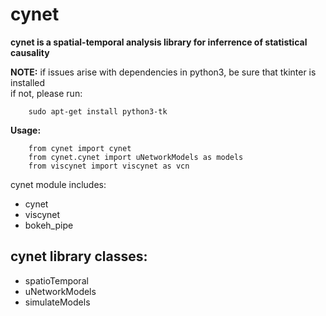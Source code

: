 cynet
=====

 **cynet is a spatial-temporal analysis library for inferrence of statistical causality**

**NOTE:** if issues arise with dependencies in python3, be sure that tkinter is installed  
if not, please run:

``` {.sourceCode .python}
	sudo apt-get install python3-tk
```

**Usage:**

``` {.sourceCode .python}
	from cynet import cynet
	from cynet.cynet import uNetworkModels as models
	from viscynet import viscynet as vcn
```

cynet module includes:  
-   cynet
-   viscynet
-   bokeh\_pipe

cynet library classes:
----------------------

-   spatioTemporal
-   uNetworkModels
-   simulateModels

